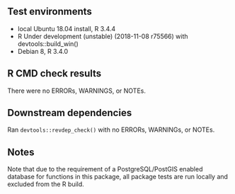 ## Test environments
* local Ubuntu 18.04 install, R 3.4.4
* R Under development (unstable) (2018-11-08 r75566) with devtools::build_win()
* Debian 8, R 3.4.0

## R CMD check results
There were no ERRORs, WARNINGS, or NOTEs.

## Downstream dependencies
Ran `devtools::revdep_check()` with no ERRORs, WARNINGs, or NOTEs.

## Notes
Note that due to the requirement of a PostgreSQL/PostGIS enabled database for functions in this package, all package tests are run locally and excluded from the R build.